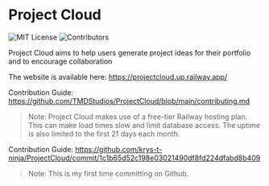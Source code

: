 # Project Cloud

![MIT License](https://img.shields.io/badge/license-MIT-brightgreen) ![Contributors](https://img.shields.io/github/contributors/TMDStudios/ProjectCloud)

Project Cloud aims to help users generate project ideas for their portfolio and to encourage collaboration

The website is available here: https://projectcloud.up.railway.app/

Contribution Guide: https://github.com/TMDStudios/ProjectCloud/blob/main/contributing.md

> Note: Project Cloud makes use of a free-tier Railway hosting plan. This can make load times slow and limit database access. The uptime is also limited to the first 21 days each month.

Contribution Guide: https://github.com/krys-t-ninja/ProjectCloud/commit/1c1b65d52c198e03021490df8fd224dfabd8b409
> Note: This is my first time committing on Github. 
